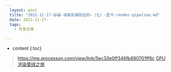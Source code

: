 ```yaml
---
  layout: post
  tilte: "2021-11-17-😄😁-读取后端验证码-（七）-显卡-render-pipeline.md"
  date: 2021-11-17-
  tags: 
    - 开发日常

---
```



* content
{:toc}




> https://mp.processon.com/view/link/5ec33e0ff346fb690701ff6c
[GPU渲染管线之旅](https://www.zhihu.com/column/c_1265245746099941376)
